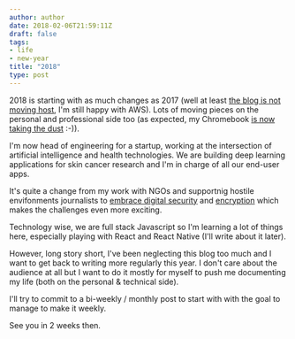 ```yaml
---
author: author
date: 2018-02-06T21:59:11Z
draft: false
tags:
- life
- new-year
title: "2018"
type: post
---
```


2018 is starting with as much changes as 2017 (well at least [the blog is not moving host](https://notsaved.org/2017/), I'm still happy with AWS). Lots of moving pieces on the personal and professional side too (as expected, my Chromebook [is now taking the dust](https://notsaved.org/007--chromebooks/) :-)). 

I'm now head of engineering for a startup, working at the intersection of artificial intelligence and health technologies. We are building deep learning applications for skin cancer research and I'm in charge of all our end-user apps.

It's quite a change from my work with NGOs and supportnig hostile envifonments journalists to [embrace digital security](https://notsaved.org/001--harden-your-systems/) and [encryption](https://notsaved.org/006--end-to-end-encryption-in-10-minutes/) which makes the challenges even more exciting.

Technology wise, we are full stack Javascript so I'm learning a lot of things here, especially playing with React and React Native (I'll write about it later).

However, long story short, I've been neglecting this blog too much and I want to get back to writing more regularly this year. I don't care about the audience at all but I want to do it mostly for myself to push me documenting my life (both on the personal & technical side). 

I'll try to commit to a bi-weekly / monthly post to start with with the goal to manage to make it weekly.

See you in 2 weeks then.